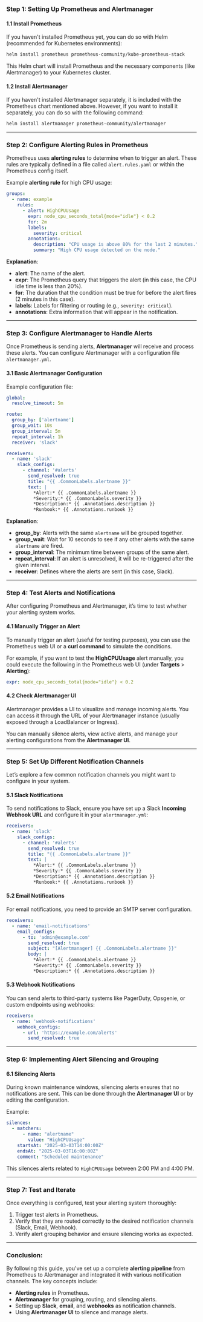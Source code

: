 
### **Step 1: Setting Up Prometheus and Alertmanager**

#### **1.1 Install Prometheus**

If you haven't installed Prometheus yet, you can do so with Helm (recommended for Kubernetes environments):

```bash
helm install prometheus prometheus-community/kube-prometheus-stack
```

This Helm chart will install Prometheus and the necessary components (like Alertmanager) to your Kubernetes cluster.

#### **1.2 Install Alertmanager**

If you haven't installed Alertmanager separately, it is included with the Prometheus chart mentioned above. However, if you want to install it separately, you can do so with the following command:

```bash
helm install alertmanager prometheus-community/alertmanager
```

---

### **Step 2: Configure Alerting Rules in Prometheus**

Prometheus uses **alerting rules** to determine when to trigger an alert. These rules are typically defined in a file called `alert.rules.yaml` or within the Prometheus config itself.

Example **alerting rule** for high CPU usage:

```yaml
groups:
  - name: example
    rules:
      - alert: HighCPUUsage
        expr: node_cpu_seconds_total{mode="idle"} < 0.2
        for: 2m
        labels:
          severity: critical
        annotations:
          description: "CPU usage is above 80% for the last 2 minutes."
          summary: "High CPU usage detected on the node."
```

**Explanation**:
- **alert**: The name of the alert.
- **expr**: The Prometheus query that triggers the alert (in this case, the CPU idle time is less than 20%).
- **for**: The duration that the condition must be true for before the alert fires (2 minutes in this case).
- **labels**: Labels for filtering or routing (e.g., `severity: critical`).
- **annotations**: Extra information that will appear in the notification.

---

### **Step 3: Configure Alertmanager to Handle Alerts**

Once Prometheus is sending alerts, **Alertmanager** will receive and process these alerts. You can configure Alertmanager with a configuration file `alertmanager.yml`.

#### **3.1 Basic Alertmanager Configuration**

Example configuration file:

```yaml
global:
  resolve_timeout: 5m

route:
  group_by: ['alertname']
  group_wait: 10s
  group_interval: 5m
  repeat_interval: 1h
  receiver: 'slack'

receivers:
  - name: 'slack'
    slack_configs:
      - channel: '#alerts'
        send_resolved: true
        title: "{{ .CommonLabels.alertname }}"
        text: |
          *Alert:* {{ .CommonLabels.alertname }}
          *Severity:* {{ .CommonLabels.severity }}
          *Description:* {{ .Annotations.description }}
          *Runbook:* {{ .Annotations.runbook }}
```

**Explanation**:
- **group_by**: Alerts with the same `alertname` will be grouped together.
- **group_wait**: Wait for 10 seconds to see if any other alerts with the same `alertname` are fired.
- **group_interval**: The minimum time between groups of the same alert.
- **repeat_interval**: If an alert is unresolved, it will be re-triggered after the given interval.
- **receiver**: Defines where the alerts are sent (in this case, Slack).

---

### **Step 4: Test Alerts and Notifications**

After configuring Prometheus and Alertmanager, it’s time to test whether your alerting system works.

#### **4.1 Manually Trigger an Alert**

To manually trigger an alert (useful for testing purposes), you can use the Prometheus web UI or a **curl command** to simulate the conditions.

For example, if you want to test the **HighCPUUsage** alert manually, you could execute the following in the Prometheus web UI (under **Targets** > **Alerting**):

```yaml
expr: node_cpu_seconds_total{mode="idle"} < 0.2
```

#### **4.2 Check Alertmanager UI**

Alertmanager provides a UI to visualize and manage incoming alerts. You can access it through the URL of your Alertmanager instance (usually exposed through a LoadBalancer or Ingress).

You can manually silence alerts, view active alerts, and manage your alerting configurations from the **Alertmanager UI**.

---

### **Step 5: Set Up Different Notification Channels**

Let’s explore a few common notification channels you might want to configure in your system.

#### **5.1 Slack Notifications**

To send notifications to Slack, ensure you have set up a Slack **Incoming Webhook URL** and configure it in your `alertmanager.yml`:

```yaml
receivers:
  - name: 'slack'
    slack_configs:
      - channel: '#alerts'
        send_resolved: true
        title: "{{ .CommonLabels.alertname }}"
        text: |
          *Alert:* {{ .CommonLabels.alertname }}
          *Severity:* {{ .CommonLabels.severity }}
          *Description:* {{ .Annotations.description }}
          *Runbook:* {{ .Annotations.runbook }}
```

#### **5.2 Email Notifications**

For email notifications, you need to provide an SMTP server configuration.

```yaml
receivers:
  - name: 'email-notifications'
    email_configs:
      - to: 'admin@example.com'
        send_resolved: true
        subject: "[Alertmanager] {{ .CommonLabels.alertname }}"
        body: |
          *Alert:* {{ .CommonLabels.alertname }}
          *Severity:* {{ .CommonLabels.severity }}
          *Description:* {{ .Annotations.description }}
```

#### **5.3 Webhook Notifications**

You can send alerts to third-party systems like PagerDuty, Opsgenie, or custom endpoints using webhooks:

```yaml
receivers:
  - name: 'webhook-notifications'
    webhook_configs:
      - url: 'https://example.com/alerts'
        send_resolved: true
```

---

### **Step 6: Implementing Alert Silencing and Grouping**

#### **6.1 Silencing Alerts**

During known maintenance windows, silencing alerts ensures that no notifications are sent. This can be done through the **Alertmanager UI** or by editing the configuration.

Example:

```yaml
silences:
  - matchers:
      - name: "alertname"
        value: "HighCPUUsage"
    startsAt: "2025-03-03T14:00:00Z"
    endsAt: "2025-03-03T16:00:00Z"
    comment: "Scheduled maintenance"
```

This silences alerts related to `HighCPUUsage` between 2:00 PM and 4:00 PM.

---

### **Step 7: Test and Iterate**

Once everything is configured, test your alerting system thoroughly:
1. Trigger test alerts in Prometheus.
2. Verify that they are routed correctly to the desired notification channels (Slack, Email, Webhook).
3. Verify alert grouping behavior and ensure silencing works as expected.

---

### **Conclusion:**

By following this guide, you've set up a complete **alerting pipeline** from Prometheus to Alertmanager and integrated it with various notification channels. The key concepts include:
- **Alerting rules** in Prometheus.
- **Alertmanager** for grouping, routing, and silencing alerts.
- Setting up **Slack**, **email**, and **webhooks** as notification channels.
- Using **Alertmanager UI** to silence and manage alerts.

